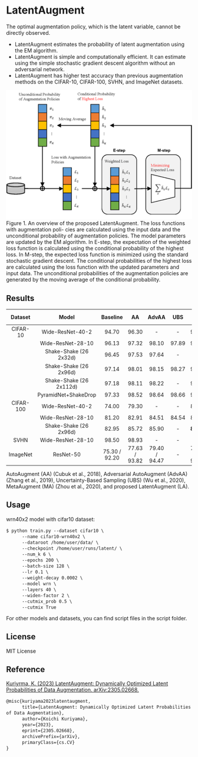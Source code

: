 # LatentAugment

The optimal augmentation policy, which is the latent variable, cannot be directly observed.
- LatentAugment estimates the probability of latent augmentation using the EM algorithm. 
- LatentAugment is simple and computationally efficient. It can estimate using the simple stochastic gradient descent algorithm without an adversarial network.
- LatentAugment has higher test accuracy than previous augmentation methods on the CIFAR-10, CIFAR-100, SVHN, and ImageNet datasets.

![Figure 1](https://github.com/KoichiKuriyama/LatentAugment/blob/7a19b8e8ea46e83b6374268ef80f325ed5a1c01b/figure/Fig1.png)
Figure 1. An overview of the proposed LatentAugment. The loss functions with augmentation poli- cies are calculated using the input data and the unconditional probability of augmentation policies. The model parameters are updated by the EM algorithm. In E-step, the expectation of the weighted loss function is calculated using the conditional probability of the highest loss. In M-step, the expected loss function is minimized using the standard stochastic gradient descent. The conditional probabilities of the highest loss are calculated using the loss function with the updated parameters and input data. The unconditional probabilities of the augmentation policies are generated by the moving average of the conditional probability.

## Results
|  Dataset  |          Model          |    Baseline   |       AA      |     AdvAA     |  UBS  | MA  |       LA  (proposed)     |
|:---------:|:-----------------------:|:-------------:|:-------------:|:-------------:|:-----:|:------:|:------------:|
|  CIFAR-10 |     Wide-ResNet-40-2    |     94.70     |     96.30     |       -       |   -   | 96.79 | <b>97.27</b>  |
|           |    Wide-ResNet-28-10    |     96.13     |     97.32     |     98.10     | 97.89 | 97.76 |  <b>98.25</b>  |
|           |  Shake-Shake (26 2x32d) |     96.45     |     97.53     |     97.64     |   -   |    -   |   <b> 97.68</b>   |
|           |  Shake-Shake (26 2x96d) |     97.14     |     98.01     |     98.15     | 98.27 |  98.29 |   <b>98.42</b>   |
|           | Shake-Shake (26 2x112d) |     97.18     |     98.11     |     98.22     |   -   |  98.28 | <b>98.44</b>   |
|           |   PyramidNet+ShakeDrop  |     97.33     |     98.52     |     98.64     | 98.66 |  98.57 |  <b>98.72</b>   |
| CIFAR-100 |     Wide-ResNet-40-2    |     74.00     |     79.30     |       -       |   -   |  80.60 |  <b>80.90</b>   |
|           |    Wide-ResNet-28-10    |     81.20     |     82.91     |     84.51     | 84.54 |   83.79 | <b>84.98</b>   |
|           |  Shake-Shake (26 2x96d) |     82.95     |     85.72     |    85.90     |   -   |  <b> 85.97</b> | 85.88  |
|    SVHN   |    Wide-ResNet-28-10    |     98.50     |     98.93     |       -       |   -   |     -   |    <b>98.96 </b>     |
|  ImageNet |        ResNet-50        | 75.30 / 92.20 | 77.63 / 93.82 | 79.40 / 94.47 |   -   |  79.74 / 94.64 | <b>80.02 / 94.88</b>  |

 AutoAugment (AA) (Cubuk et al., 2018), Adversarial AutoAugment (AdvAA) (Zhang et al., 2019), Uncertainty-Based Sampling (UBS) (Wu et al., 2020), MetaAugment (MA) (Zhou et al., 2020), and proposed LatentAugment (LA). 

## Usage
wrn40x2 model with cifar10 dataset:
```
$ python train.py --dataset cifar10 \
      --name cifar10-wrn40x2 \
      --dataroot /home/user/data/ \
      --checkpoint /home/user/runs/latent/ \
      --num_k 6 \
      --epochs 200 \
      --batch-size 128 \
      --lr 0.1 \
      --weight-decay 0.0002 \
      --model wrn \
      --layers 40 \
      --widen-factor 2 \
      --cutmix_prob 0.5 \
      --cutmix True
```

For other models and datasets, you can find script files in the script folder.

## License
MIT License

## Reference
[Kuriyrma, K. (2023) LatentAugment: Dynamically Optimized Latent Probabilities of Data Augmentation. arXiv:2305.02668.](https://arxiv.org/abs/2305.02668)
```
@misc{kuriyama2023latentaugment,
      title={LatentAugment: Dynamically Optimized Latent Probabilities of Data Augmentation}, 
      author={Koichi Kuriyama},
      year={2023},
      eprint={2305.02668},
      archivePrefix={arXiv},
      primaryClass={cs.CV}
}
```
